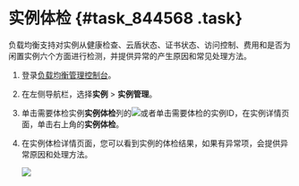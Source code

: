# 实例体检 {#task_844568 .task}

负载均衡支持对实例从健康检查、云盾状态、证书状态、访问控制、费用和是否为闲置实例六个方面进行检测，并提供异常的产生原因和常见处理方法。

1.  登录[负载均衡管理控制台](https://slb.console.aliyun.com/slb)。 
2.  在左侧导航栏，选择**实例** \> **实例管理**。
3.  单击需要体检实例**实例体检**列的![](http://static-aliyun-doc.oss-cn-hangzhou.aliyuncs.com/assets/img/682820/156266426850151_zh-CN.png)或者单击需要体检的实例ID，在实例详情页面，单击右上角的**实例体检**。
4.  在实例体检详情页面，您可以看到实例的体检结果，如果有异常项，会提供异常原因和处理方法。 

    ![](http://static-aliyun-doc.oss-cn-hangzhou.aliyuncs.com/assets/img/682820/156266426850155_zh-CN.png)


